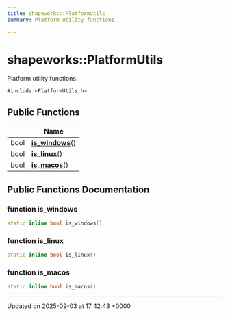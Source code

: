 ```yaml
---
title: shapeworks::PlatformUtils
summary: Platform utility functions. 

---
```


# shapeworks::PlatformUtils



Platform utility functions. 


`#include <PlatformUtils.h>`

## Public Functions

|                | Name           |
| -------------- | -------------- |
| bool | **[is_windows](../Classes/classshapeworks_1_1PlatformUtils.md#function-is-windows)**() |
| bool | **[is_linux](../Classes/classshapeworks_1_1PlatformUtils.md#function-is-linux)**() |
| bool | **[is_macos](../Classes/classshapeworks_1_1PlatformUtils.md#function-is-macos)**() |

## Public Functions Documentation

### function is_windows

```cpp
static inline bool is_windows()
```


### function is_linux

```cpp
static inline bool is_linux()
```


### function is_macos

```cpp
static inline bool is_macos()
```


-------------------------------

Updated on 2025-09-03 at 17:42:43 +0000